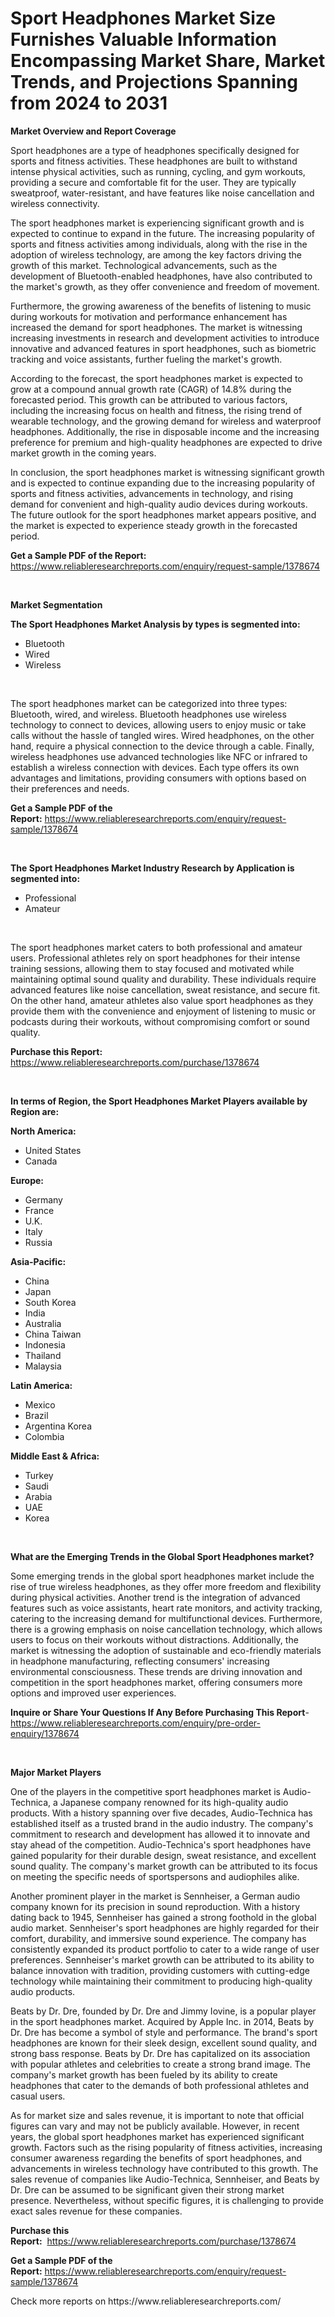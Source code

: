 <p><h1>Sport Headphones Market Size Furnishes Valuable Information Encompassing Market Share, Market Trends, and Projections Spanning from 2024 to 2031</h1></p><p><strong>Market Overview and Report Coverage</strong></p>
<p><p>Sport headphones are a type of headphones specifically designed for sports and fitness activities. These headphones are built to withstand intense physical activities, such as running, cycling, and gym workouts, providing a secure and comfortable fit for the user. They are typically sweatproof, water-resistant, and have features like noise cancellation and wireless connectivity.</p><p>The sport headphones market is experiencing significant growth and is expected to continue to expand in the future. The increasing popularity of sports and fitness activities among individuals, along with the rise in the adoption of wireless technology, are among the key factors driving the growth of this market. Technological advancements, such as the development of Bluetooth-enabled headphones, have also contributed to the market's growth, as they offer convenience and freedom of movement.</p><p>Furthermore, the growing awareness of the benefits of listening to music during workouts for motivation and performance enhancement has increased the demand for sport headphones. The market is witnessing increasing investments in research and development activities to introduce innovative and advanced features in sport headphones, such as biometric tracking and voice assistants, further fueling the market's growth.</p><p>According to the forecast, the sport headphones market is expected to grow at a compound annual growth rate (CAGR) of 14.8% during the forecasted period. This growth can be attributed to various factors, including the increasing focus on health and fitness, the rising trend of wearable technology, and the growing demand for wireless and waterproof headphones. Additionally, the rise in disposable income and the increasing preference for premium and high-quality headphones are expected to drive market growth in the coming years.</p><p>In conclusion, the sport headphones market is witnessing significant growth and is expected to continue expanding due to the increasing popularity of sports and fitness activities, advancements in technology, and rising demand for convenient and high-quality audio devices during workouts. The future outlook for the sport headphones market appears positive, and the market is expected to experience steady growth in the forecasted period.</p></p>
<p><strong>Get a Sample PDF of the Report:</strong> <a href="https://www.reliableresearchreports.com/enquiry/request-sample/1378674">https://www.reliableresearchreports.com/enquiry/request-sample/1378674</a></p>
<p>&nbsp;</p>
<p><strong>Market Segmentation</strong></p>
<p><strong>The Sport Headphones Market Analysis by types is segmented into:</strong></p>
<p><ul><li>Bluetooth</li><li>Wired</li><li>Wireless</li></ul></p>
<p>&nbsp;</p>
<p><p>The sport headphones market can be categorized into three types: Bluetooth, wired, and wireless. Bluetooth headphones use wireless technology to connect to devices, allowing users to enjoy music or take calls without the hassle of tangled wires. Wired headphones, on the other hand, require a physical connection to the device through a cable. Finally, wireless headphones use advanced technologies like NFC or infrared to establish a wireless connection with devices. Each type offers its own advantages and limitations, providing consumers with options based on their preferences and needs.</p></p>
<p><strong>Get a Sample PDF of the Report:</strong>&nbsp;<a href="https://www.reliableresearchreports.com/enquiry/request-sample/1378674">https://www.reliableresearchreports.com/enquiry/request-sample/1378674</a></p>
<p>&nbsp;</p>
<p><strong>The Sport Headphones Market Industry Research by Application is segmented into:</strong></p>
<p><ul><li>Professional</li><li>Amateur</li></ul></p>
<p>&nbsp;</p>
<p><p>The sport headphones market caters to both professional and amateur users. Professional athletes rely on sport headphones for their intense training sessions, allowing them to stay focused and motivated while maintaining optimal sound quality and durability. These individuals require advanced features like noise cancellation, sweat resistance, and secure fit. On the other hand, amateur athletes also value sport headphones as they provide them with the convenience and enjoyment of listening to music or podcasts during their workouts, without compromising comfort or sound quality.</p></p>
<p><strong>Purchase this Report:</strong>&nbsp; <a href="https://www.reliableresearchreports.com/purchase/1378674">https://www.reliableresearchreports.com/purchase/1378674</a></p>
<p>&nbsp;</p>
<p><strong>In terms of Region, the Sport Headphones Market Players available by Region are:</strong></p>
<p>
    <p> <strong> North America: </strong>
        <ul>
            <li>United States</li>
            <li>Canada</li>
        </ul>
        </p> 
    <p> <strong> Europe: </strong>
        <ul>
            <li>Germany</li>
            <li>France</li>
            <li>U.K.</li>
            <li>Italy</li>
            <li>Russia</li>
        </ul>
        </p> 
    <p> <strong> Asia-Pacific: </strong>
        <ul>
            <li>China</li>
            <li>Japan</li>
            <li>South Korea</li>
            <li>India</li>
            <li>Australia</li>
            <li>China Taiwan</li>
            <li>Indonesia</li>
            <li>Thailand</li>
            <li>Malaysia</li>
        </ul>
        </p> 
    <p> <strong> Latin America: </strong>
        <ul>
            <li>Mexico</li>
            <li>Brazil</li>
            <li>Argentina Korea</li>
            <li>Colombia</li>
        </ul>
        </p> 
    <p> <strong> Middle East & Africa: </strong>
        <ul>
            <li>Turkey</li>
            <li>Saudi</li>
            <li>Arabia</li>
            <li>UAE</li>
            <li>Korea</li>
        </ul>
    </p>
    </p>
<p>&nbsp;</p>
<p><strong>What are the Emerging Trends in the Global Sport Headphones market?</strong></p>
<p><p>Some emerging trends in the global sport headphones market include the rise of true wireless headphones, as they offer more freedom and flexibility during physical activities. Another trend is the integration of advanced features such as voice assistants, heart rate monitors, and activity tracking, catering to the increasing demand for multifunctional devices. Furthermore, there is a growing emphasis on noise cancellation technology, which allows users to focus on their workouts without distractions. Additionally, the market is witnessing the adoption of sustainable and eco-friendly materials in headphone manufacturing, reflecting consumers' increasing environmental consciousness. These trends are driving innovation and competition in the sport headphones market, offering consumers more options and improved user experiences.</p></p>
<p><strong>Inquire or Share Your Questions If Any Before Purchasing This Report</strong>- <a href="https://www.reliableresearchreports.com/enquiry/pre-order-enquiry/1378674">https://www.reliableresearchreports.com/enquiry/pre-order-enquiry/1378674</a></p>
<p>&nbsp;</p>
<p><strong>Major Market Players</strong></p>
<p><p>One of the players in the competitive sport headphones market is Audio-Technica, a Japanese company renowned for its high-quality audio products. With a history spanning over five decades, Audio-Technica has established itself as a trusted brand in the audio industry. The company's commitment to research and development has allowed it to innovate and stay ahead of the competition. Audio-Technica's sport headphones have gained popularity for their durable design, sweat resistance, and excellent sound quality. The company's market growth can be attributed to its focus on meeting the specific needs of sportspersons and audiophiles alike.</p><p>Another prominent player in the market is Sennheiser, a German audio company known for its precision in sound reproduction. With a history dating back to 1945, Sennheiser has gained a strong foothold in the global audio market. Sennheiser's sport headphones are highly regarded for their comfort, durability, and immersive sound experience. The company has consistently expanded its product portfolio to cater to a wide range of user preferences. Sennheiser's market growth can be attributed to its ability to balance innovation with tradition, providing customers with cutting-edge technology while maintaining their commitment to producing high-quality audio products.</p><p>Beats by Dr. Dre, founded by Dr. Dre and Jimmy Iovine, is a popular player in the sport headphones market. Acquired by Apple Inc. in 2014, Beats by Dr. Dre has become a symbol of style and performance. The brand's sport headphones are known for their sleek design, excellent sound quality, and strong bass response. Beats by Dr. Dre has capitalized on its association with popular athletes and celebrities to create a strong brand image. The company's market growth has been fueled by its ability to create headphones that cater to the demands of both professional athletes and casual users.</p><p>As for market size and sales revenue, it is important to note that official figures can vary and may not be publicly available. However, in recent years, the global sport headphones market has experienced significant growth. Factors such as the rising popularity of fitness activities, increasing consumer awareness regarding the benefits of sport headphones, and advancements in wireless technology have contributed to this growth. The sales revenue of companies like Audio-Technica, Sennheiser, and Beats by Dr. Dre can be assumed to be significant given their strong market presence. Nevertheless, without specific figures, it is challenging to provide exact sales revenue for these companies.</p></p>
<p><strong>Purchase this Report:</strong>&nbsp;&nbsp;<a href="https://www.reliableresearchreports.com/purchase/1378674">https://www.reliableresearchreports.com/purchase/1378674</a></p>
<p></p>
<p><strong>Get a Sample PDF of the Report:</strong>&nbsp;<a href="https://www.reliableresearchreports.com/enquiry/request-sample/1378674">https://www.reliableresearchreports.com/enquiry/request-sample/1378674</a></p>
<p>Check more reports on https://www.reliableresearchreports.com/</p>